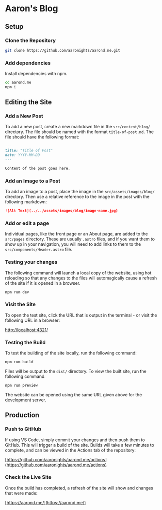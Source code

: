 # Aaron's Blog

## Setup

### Clone the Repository

```bash
git clone https://github.com/aaronights/aarond.me.git
```

### Add dependencies

Install dependencies with npm.

```bash
cd aarond.me
npm i
```

## Editing the Site

### Add a New Post

To add a new post, create a new markdown file in the `src/content/blog/` directory. The file should be named with the format `title-of-post.md`. The file should have the following format:

```markdown
---
title: "Title of Post"
date: YYYY-MM-DD
---

Content of the post goes here.
```

### Add an Image to a Post

To add an image to a post, place the image in the `src/assets/images/blog/` directory. Then use a relative reference to the image in the post with the following markdown:

```markdown
![Alt Text](../../assets/images/blog/image-name.jpg)
```

### Add or edit a page

Individual pages, like the front page or an About page, are added to the `src/pages` directory. These are usually `.astro` files, and if you want them to show up in your navigation, you will need to add links to them to the `src/components/Header.astro` file.

### Testing your changes

The following command will launch a local copy of the website, using hot reloading so that any changes to the files will automagically cause a refresh of the site if it is opened in a browser.

```bash
npm run dev
```

### Visit the Site

To open the test site, click the URL that is output in the terminal - or visit the following URL in a browser:

[http://localhost:4321/](http://localhost:4321/)

### Testing the Build

To test the building of the site locally, run the following command:

```bash
npm run build
```

Files will be output to the `dist/` directory. To view the built site, run the following command:

```bash
npm run preview
```

The website can be opened using the same URL given above for the development server.

## Production

### Push to GitHub

If using VS Code, simply commit your changes and then push them to GitHub. This will trigger a build of the site. Builds will take a few minutes to complete, and can be viewed in the Actions tab of the repository:

[https://github.com/aaronights/aarond.me/actions](https://github.com/aaronights/aarond.me/actions)

### Check the Live Site

Once the build has completed, a refresh of the site will show and changes that were made:

[https://aarond.me/](https://aarond.me/)
